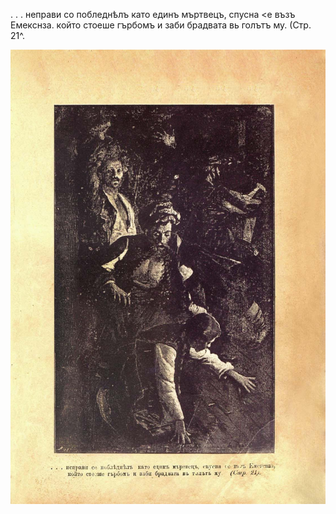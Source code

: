 ﻿. . . неправи со побледнѣлъ като единъ мъртвецъ, спусна <е възъ Емекснза. който стоеше гърбомъ и заби брадвата вь голътъ му. (Стр. 21^.

![original](images/028.jpg)

